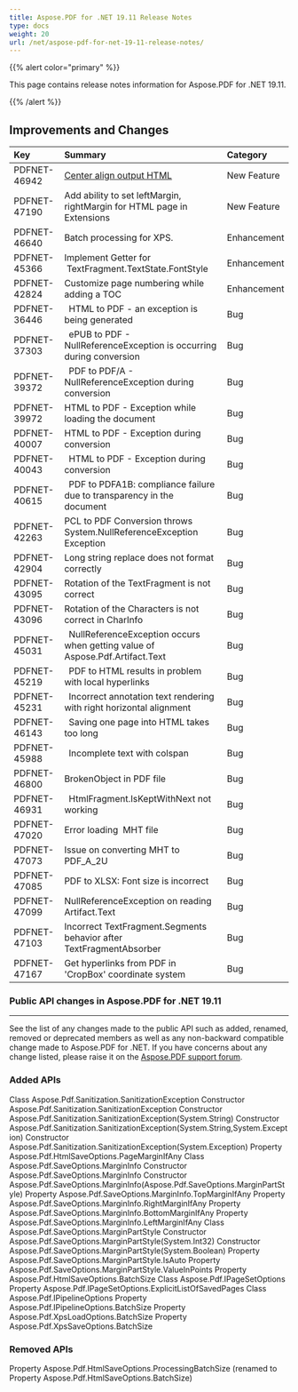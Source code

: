 ```yaml
---
title: Aspose.PDF for .NET 19.11 Release Notes
type: docs
weight: 20
url: /net/aspose-pdf-for-net-19-11-release-notes/
---
```


{{% alert color="primary" %}} 

This page contains release notes information for Aspose.PDF for .NET 19.11.

{{% /alert %}} 
## **Improvements and Changes**

|**Key**|**Summary**|**Category**|
| :- | :- | :- |
|PDFNET-46942|[Center align output HTML](/pdf/net/convert-pdf-file-into-html-format/#convertpdffileintohtmlformat-centeralignoutputhtmlcontents)|New Feature|
|PDFNET-47190 |Add ability to set leftMargin, rightMargin for HTML page in Extensions|New Feature|
|PDFNET-46640 |Batch processing for XPS.|Enhancement|
|PDFNET-45366 |Implement Getter for  TextFragment.TextState.FontStyle|Enhancement|
|PDFNET-42824|Customize page numbering while adding a TOC|Enhancement|
|PDFNET-36446|` `HTML to PDF - an exception is being generated|Bug|
|PDFNET-37303|` `ePUB to PDF - NullReferenceException is occurring during conversion|Bug|
|PDFNET-39372|` `PDF to PDF/A - NullReferenceException during conversion|Bug|
|PDFNET-39972|HTML to PDF - Exception while loading the document |Bug|
|PDFNET-40007|HTML to PDF - Exception during conversion|Bug|
|PDFNET-40043|` `HTML to PDF - Exception during conversion|Bug|
|PDFNET-40615|` `PDF to PDFA1B: compliance failure due to transparency in the document|Bug|
|PDFNET-42263|PCL to PDF Conversion throws System.NullReferenceException Exception|Bug|
|PDFNET-42904|Long string replace does not format correctly|Bug|
|PDFNET-43095|Rotation of the TextFragment is not correct|Bug|
|PDFNET-43096|Rotation of the Characters is not correct in CharInfo |Bug|
|PDFNET-45031|` `NullReferenceException occurs when getting value of Aspose.Pdf.Artifact.Text|Bug|
|PDFNET-45219|` `PDF to HTML results in problem with local hyperlinks|Bug|
|PDFNET-45231|` `Incorrect annotation text rendering with right horizontal alignment|Bug|
|PDFNET-46143|` `Saving one page into HTML takes too long|Bug|
|PDFNET-45988|` `Incomplete text with colspan|Bug|
|PDFNET-46800|BrokenObject in PDF file |Bug|
|PDFNET-46931|` `HtmlFragment.IsKeptWithNext not working|Bug|
|PDFNET-47020|Error loading  MHT file|Bug|
|PDFNET-47073|Issue on converting MHT to PDF_A_2U|Bug|
|PDFNET-47085|PDF to XLSX: Font size is incorrect|Bug|
|PDFNET-47099|NullReferenceException on reading Artifact.Text|Bug|
|PDFNET-47103|Incorrect TextFragment.Segments behavior after TextFragmentAbsorber|Bug|
|PDFNET-47167|Get hyperlinks from PDF in 'CropBox' coordinate system|Bug|
### **Public API changes in Aspose.PDF for .NET 19.11**
-----
See the list of any changes made to the public API such as added, renamed, removed or deprecated members as well as any non-backward compatible change made to Aspose.PDF for .NET. If you have concerns about any change listed, please raise it on the [Aspose.PDF support forum](https://forum.aspose.com/c/pdf).
### **Added APIs**
Class Aspose.Pdf.Sanitization.SanitizationException
Constructor Aspose.Pdf.Sanitization.SanitizationException
Constructor Aspose.Pdf.Sanitization.SanitizationException(System.String)
Constructor Aspose.Pdf.Sanitization.SanitizationException(System.String,System.Exception)
Constructor Aspose.Pdf.Sanitization.SanitizationException(System.Exception)
Property Aspose.Pdf.HtmlSaveOptions.PageMarginIfAny
Class Aspose.Pdf.SaveOptions.MarginInfo
Constructor Aspose.Pdf.SaveOptions.MarginInfo
Constructor Aspose.Pdf.SaveOptions.MarginInfo(Aspose.Pdf.SaveOptions.MarginPartStyle)
Property Aspose.Pdf.SaveOptions.MarginInfo.TopMarginIfAny
Property Aspose.Pdf.SaveOptions.MarginInfo.RightMarginIfAny
Property Aspose.Pdf.SaveOptions.MarginInfo.BottomMarginIfAny
Property Aspose.Pdf.SaveOptions.MarginInfo.LeftMarginIfAny
Class Aspose.Pdf.SaveOptions.MarginPartStyle
Constructor Aspose.Pdf.SaveOptions.MarginPartStyle(System.Int32)
Constructor Aspose.Pdf.SaveOptions.MarginPartStyle(System.Boolean)
Property Aspose.Pdf.SaveOptions.MarginPartStyle.IsAuto
Property Aspose.Pdf.SaveOptions.MarginPartStyle.ValueInPoints
Property Aspose.Pdf.HtmlSaveOptions.BatchSize
Class Aspose.Pdf.IPageSetOptions
Property Aspose.Pdf.IPageSetOptions.ExplicitListOfSavedPages
Class Aspose.Pdf.IPipelineOptions
Property Aspose.Pdf.IPipelineOptions.BatchSize
Property Aspose.Pdf.XpsLoadOptions.BatchSize
Property Aspose.Pdf.XpsSaveOptions.BatchSize
### **Removed APIs**
Property Aspose.Pdf.HtmlSaveOptions.ProcessingBatchSize (renamed to Property Aspose.Pdf.HtmlSaveOptions.BatchSize)
